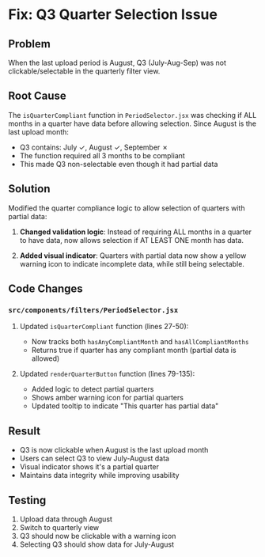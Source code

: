 # Fix: Q3 Quarter Selection Issue

## Problem
When the last upload period is August, Q3 (July-Aug-Sep) was not clickable/selectable in the quarterly filter view.

## Root Cause
The `isQuarterCompliant` function in `PeriodSelector.jsx` was checking if ALL months in a quarter have data before allowing selection. Since August is the last upload month:
- Q3 contains: July ✓, August ✓, September ✗
- The function required all 3 months to be compliant
- This made Q3 non-selectable even though it had partial data

## Solution
Modified the quarter compliance logic to allow selection of quarters with partial data:

1. **Changed validation logic**: Instead of requiring ALL months in a quarter to have data, now allows selection if AT LEAST ONE month has data.

2. **Added visual indicator**: Quarters with partial data now show a yellow warning icon to indicate incomplete data, while still being selectable.

## Code Changes

### `src/components/filters/PeriodSelector.jsx`

1. Updated `isQuarterCompliant` function (lines 27-50):
   - Now tracks both `hasAnyCompliantMonth` and `hasAllCompliantMonths`
   - Returns true if quarter has any compliant month (partial data is allowed)

2. Updated `renderQuarterButton` function (lines 79-135):
   - Added logic to detect partial quarters
   - Shows amber warning icon for partial quarters
   - Updated tooltip to indicate "This quarter has partial data"

## Result
- Q3 is now clickable when August is the last upload month
- Users can select Q3 to view July-August data
- Visual indicator shows it's a partial quarter
- Maintains data integrity while improving usability

## Testing
1. Upload data through August
2. Switch to quarterly view
3. Q3 should now be clickable with a warning icon
4. Selecting Q3 should show data for July-August